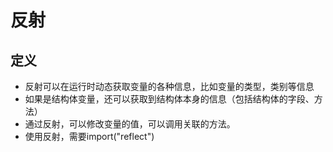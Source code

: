 # 反射

## 定义
+ 反射可以在运行时动态获取变量的各种信息，比如变量的类型，类别等信息
+ 如果是结构体变量，还可以获取到结构体本身的信息（包括结构体的字段、方法）
+ 通过反射，可以修改变量的值，可以调用关联的方法。
+ 使用反射，需要import("reflect")